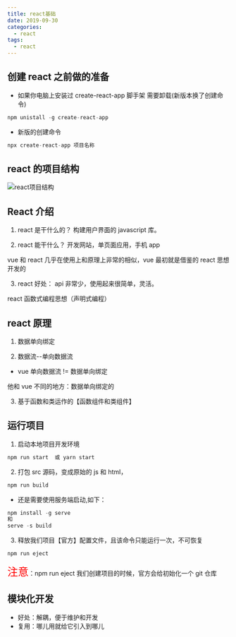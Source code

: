 ```yaml
---
title: react基础
date: 2019-09-30
categories:
  - react
tags:
  - react
---
```


## 创建 react 之前做的准备

- 如果你电脑上安装过 create-react-app 脚手架 需要卸载(新版本换了创建命令)

```js
npm unistall -g create-react-app
```

- 新版的创建命令

```js
npx create-react-app 项目名称
```

## react 的项目结构

![react项目结构](https://s1.ax1x.com/2020/09/23/wjkmGt.png)

## React 介绍

1. react 是干什么的？
   构建用户界面的 javascript 库。

2. react 能干什么？
   开发网站，单页面应用，手机 app

vue 和 react 几乎在使用上和原理上非常的相似，vue 最初就是借鉴的 react 思想开发的

3. react 好处：
   api 非常少，使用起来很简单，灵活。

react 函数式编程思想（声明式编程）

## react 原理

1. 数据单向绑定

2. 数据流--单向数据流

- vue 单向数据流 != 数据单向绑定

他和 vue 不同的地方：数据单向绑定的

3. 基于函数和类运作的【函数组件和类组件】

## 运行项目

1. 启动本地项目开发环境

```js
npm run start  或 yarn start
```

2. 打包 src 源码，变成原始的 js 和 html，

```js
npm run build
```

- 还是需要使用服务端启动,如下：

```js
npm install -g serve
和
serve -s build
```

3. 释放我们项目【官方】配置文件，且该命令只能运行一次，不可恢复

```js
npm run eject
```

<font color="red" size="5">注意</font>：npm run eject 我们创建项目的时候，官方会给初始化一个 git 仓库

## 模块化开发

- 好处：解耦，便于维护和开发
- 复用：哪儿用就给它引入到哪儿
